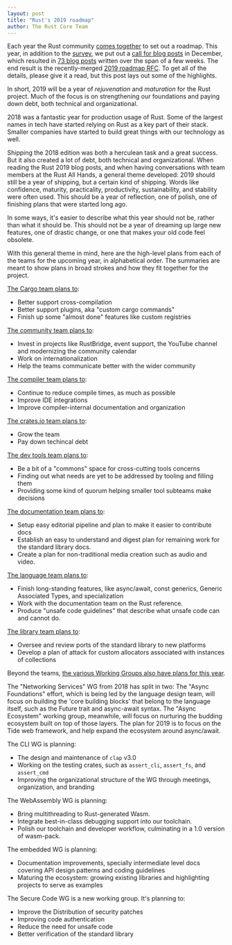 ```yaml
---
layout: post
title: "Rust's 2019 roadmap"
author: The Rust Core Team
---
```


Each year the Rust community [comes together][roadmap-process] to set out a
roadmap. This year, in addition to the [survey], we put out a [call for blog
posts][blog-2019] in December, which resulted in [73 blog posts][read-rust]
written over the span of a few weeks. The end result is the recently-merged
[2019 roadmap RFC][rfc]. To get all of the details, please give it a read,
but this post lays out some of the highlights.

[roadmap-process]: https://github.com/rust-lang/rfcs/pull/1728
[survey]: https://blog.rust-lang.org/2018/11/27/Rust-survey-2018.html
[blog-2019]: https://blog.rust-lang.org/2018/12/06/call-for-rust-2019-roadmap-blogposts.html
[read-rust]: https://readrust.net/rust-2019/
[rfc]: https://github.com/rust-lang/rfcs/blob/master/text/2657-roadmap-2019.md

In short, 2019 will be a year of *rejuvenation* and *maturation* for the Rust
project. Much of the focus is on strengthening our foundations and paying
down debt, both technical and organizational.

2018 was a fantastic year for production usage of Rust. Some of the largest
names in tech have started relying on Rust as a key part of their stack.
Smaller companies have started to build great things with our technology as
well.

Shipping the 2018 edition was both a herculean task and a great success. But
it also created a lot of debt, both technical and organizational. When
reading the Rust 2019 blog posts, and when having conversations with team
members at the Rust All Hands, a general theme developed: 2019 should still
be a year of shipping, but a certain kind of shipping. Words like confidence,
maturity, practicality, productivity, sustainability, and stability were
often used. This should be a year of reflection, one of polish, one of
finishing plans that were started long ago.

In some ways, it's easier to describe what this year should not be, rather
than what it should be. This should not be a year of dreaming up large new
features, one of drastic change, or one that makes your old code feel
obsolete.

With this general theme in mind, here are the high-level plans from each of
the teams for the upcoming year, in alphabetical order. The summaries are
meant to show plans in broad strokes and how they fit together for the
project.

[The Cargo team plans to](https://github.com/rust-lang/rfcs/blob/master/text/2657-roadmap-2019.md#cargo):

* Better support cross-compilation
* Better support plugins, aka "custom cargo commands"
* Finish up some "almost done" features like custom registries


[The community team plans to](https://github.com/rust-lang/rfcs/blob/master/text/2657-roadmap-2019.md#community):

* Invest in projects like RustBridge, event support, the YouTube channel and
  modernizing the community calendar
* Work on internationalization
* Help the teams communicate better with the wider community

[The compiler team plans to](https://github.com/rust-lang/rfcs/blob/master/text/2657-roadmap-2019.md#compiler):

* Continue to reduce compile times, as much as possible
* Improve IDE integrations
* Improve compiler-internal documentation and organization

[The crates.io team plans to](https://github.com/rust-lang/rfcs/blob/master/text/2657-roadmap-2019.md#cratesio):

* Grow the team
* Pay down techincal debt

[The dev tools team plans to](https://github.com/rust-lang/rfcs/blob/master/text/2657-roadmap-2019.md#dev-tools):

* Be a bit of a "commons" space for cross-cutting tools concerns
* Finding out what needs are yet to be addressed by tooling and filling them
* Providing some kind of quorum helping smaller tool subteams make decisions

[The documentation team plans to](https://internals.rust-lang.org/t/the-new-docs-team-charter/9732):

* Setup easy editorial pipeline and plan to make it easier to contribute docs
* Establish an easy to understand and digest plan for remaining work for the standard library docs.
* Create a plan for non-traditional media creation such as audio and video.

[The language team plans to](https://github.com/rust-lang/rfcs/blob/master/text/2657-roadmap-2019.md#language):

* Finish long-standing features, like async/await, const generics, Generic Associated Types, and specialization
* Work with the documentation team on the Rust reference.
* Produce "unsafe code guidelines" that describe what unsafe code can and cannot do.

[The library team plans to](https://github.com/rust-lang/rfcs/blob/master/text/2657-roadmap-2019.md#library):

* Oversee and review ports of the standard library to new platforms
* Develop a plan of attack for custom allocators associated with instances of collections

Beyond the teams, [the various Working Groups also have plans for this year](https://github.com/rust-lang/rfcs/blob/master/text/2657-roadmap-2019.md#working-groups).

The "Networking Services" WG from 2018 has split in two: The "Async
Foundations" effort, which is being led by the language design team, will
focus on building the 'core building blocks' that belong to the language
itself, such as the Future trait and async-await syntax. The "Async
Ecosystem" working group, meanwhile, will focus on nurturing the budding
ecosystem built on top of those layers. The plan for 2019 is to focus on the
Tide web framework, and help expand the ecosystem around async/await.

The CLI WG is planning:

* The design and maintenance of `clap` v3.0
* Working on the testing crates, such as `assert_cli`, `assert_fs`, and `assert_cmd`
* Improving the organizational structure of the WG through meetings, organization, and branding

The WebAssembly WG is planning:

* Bring multithreading to Rust-generated Wasm.
* Integrate best-in-class debugging support into our toolchain.
* Polish our toolchain and developer workflow, culminating in a 1.0 version of wasm-pack.

The embedded WG is planning:

* Documentation improvements, specially intermediate level docs covering API design patterns and coding guidelines
* Maturing the ecosystem: growing existing libraries and highlighting projects to serve as examples

The Secure Code WG is a new working group. It's planning to:

* Improve the Distribution of security patches
* Improving code authentication
* Reduce the need for unsafe code
* Better verification of the standard library